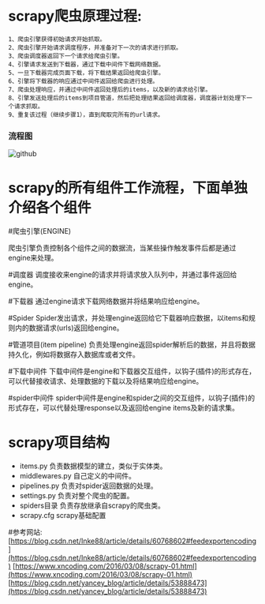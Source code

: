 scrapy爬虫原理过程:
=====
    1、爬虫引擎获得初始请求开始抓取。 
    2、爬虫引擎开始请求调度程序，并准备对下一次的请求进行抓取。 
    3、爬虫调度器返回下一个请求给爬虫引擎。 
    4、引擎请求发送到下载器，通过下载中间件下载网络数据。 
    5、一旦下载器完成页面下载，将下载结果返回给爬虫引擎。 
    6、引擎将下载器的响应通过中间件返回给爬虫进行处理。 
    7、爬虫处理响应，并通过中间件返回处理后的items，以及新的请求给引擎。 
    8、引擎发送处理后的items到项目管道，然后把处理结果返回给调度器，调度器计划处理下一个请求抓取。 
    9、重复该过程（继续步骤1），直到爬取完所有的url请求。
### 流程图
![github](https://avatars3.githubusercontent.com/u/6541847?v=4 "github")

    

scrapy的所有组件工作流程，下面单独介绍各个组件
=====
#爬虫引擎(ENGINE) 

爬虫引擎负责控制各个组件之间的数据流，当某些操作触发事件后都是通过engine来处理。



#调度器 
调度接收来engine的请求并将请求放入队列中，并通过事件返回给engine。

#下载器 
通过engine请求下载网络数据并将结果响应给engine。



#Spider 
Spider发出请求，并处理engine返回给它下载器响应数据，以items和规则内的数据请求(urls)返回给engine。



#管道项目(item pipeline) 
负责处理engine返回spider解析后的数据，并且将数据持久化，例如将数据存入数据库或者文件。



#下载中间件 
下载中间件是engine和下载器交互组件，以钩子(插件)的形式存在，可以代替接收请求、处理数据的下载以及将结果响应给engine。




#spider中间件 
spider中间件是engine和spider之间的交互组件，以钩子(插件)的形式存在，可以代替处理response以及返回给engine items及新的请求集。

scrapy项目结构
=====
* items.py 负责数据模型的建立，类似于实体类。
* middlewares.py 自己定义的中间件。
* pipelines.py 负责对spider返回数据的处理。
* settings.py 负责对整个爬虫的配置。
* spiders目录 负责存放继承自scrapy的爬虫类。
* scrapy.cfg scrapy基础配置


#参考网站:
[https://blog.csdn.net/Inke88/article/details/60768602#feedexportencoding](https://blog.csdn.net/Inke88/article/details/60768602#feedexportencoding)
[https://www.xncoding.com/2016/03/08/scrapy-01.html](https://www.xncoding.com/2016/03/08/scrapy-01.html)
[https://blog.csdn.net/yancey_blog/article/details/53888473](https://blog.csdn.net/yancey_blog/article/details/53888473)
